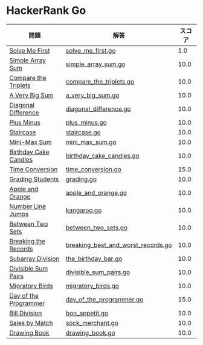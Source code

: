 # HackerRank Go

| 問題 | 解答 | スコア |
| ---- | ---- | ------ |
| [Solve Me First](https://www.hackerrank.com/challenges/solve-me-first/problem?isFullScreen=true) | [solve_me_first.go](solve_me_first.go) | 1.0 |
| [Simple Array Sum](https://www.hackerrank.com/challenges/simple-array-sum/problem?isFullScreen=true) | [simple_array_sum.go](simple_array_sum.go) | 10.0 |
| [Compare the Triplets](https://www.hackerrank.com/challenges/compare-the-triplets/problem?isFullScreen=true) | [compare_the_triplets.go](compare_the_triplets.go) | 10.0 |
| [A Very Big Sum](https://www.hackerrank.com/challenges/a-very-big-sum/problem?isFullScreen=true) | [a_very_big_sum.go](a_very_big_sum.go) | 10.0 |
| [Diagonal Difference](https://www.hackerrank.com/challenges/diagonal-difference/problem?isFullScreen=true) | [diagonal_difference.go](diagonal_difference.go) | 10.0 |
| [Plus Minus](https://www.hackerrank.com/challenges/plus-minus/problem?isFullScreen=true) | [plus_minus.go](plus_minus.go) | 10.0 |
| [Staircase](https://www.hackerrank.com/challenges/staircase/problem?isFullScreen=true) | [staircase.go](staircase.go) | 10.0 |
| [Mini-Max Sum](https://www.hackerrank.com/challenges/mini-max-sum/problem?isFullScreen=true) | [mini_max_sum.go](mini_max_sum.go) | 10.0 |
| [Birthday Cake Candles](https://www.hackerrank.com/challenges/birthday-cake-candles/problem?isFullScreen=true) | [birthday_cake_candles.go](birthday_cake_candles.go) | 10.0 |
| [Time Conversion](https://www.hackerrank.com/challenges/time-conversion/problem?isFullScreen=true) | [time_conversion.go](time_conversion.go) | 15.0 |
| [Grading Students](https://www.hackerrank.com/challenges/grading/problem?isFullScreen=true) | [grading.go](grading.go) | 10.0 |
| [Apple and Orange](https://www.hackerrank.com/challenges/apple-and-orange/problem?isFullScreen=true) | [apple_and_orange.go](apple_and_orange.go) | 10.0 |
| [Number Line Jumps](https://www.hackerrank.com/challenges/kangaroo?isFullScreen=true) | [kangaroo.go](kangaroo.go) | 10.0 |
| [Between Two Sets](https://www.hackerrank.com/challenges/between-two-sets/problem?isFullScreen=true) | [between_two_sets.go](between_two_sets.go) | 10.0 |
| [Breaking the Records](https://www.hackerrank.com/challenges/breaking-best-and-worst-records/problem?isFullScreen=true) | [breaking_best_and_worst_records.go](breaking_best_and_worst_records.go) | 10.0 |
| [Subarray Division](https://www.hackerrank.com/challenges/the-birthday-bar/problem?isFullScreen=true) | [the_birthday_bar.go](the_birthday_bar.go) | 10.0 |
| [Divisible Sum Pairs](https://www.hackerrank.com/challenges/divisible-sum-pairs/problem?isFullScreen=true) | [divisible_sum_pairs.go](divisible_sum_pairs.go) | 10.0 |
| [Migratory Birds](https://www.hackerrank.com/challenges/migratory-birds/problem?isFullScreen=true) | [migratory_birds.go](migratory_birds.go) | 10.0 |
| [Day of the Programmer](https://www.hackerrank.com/challenges/day-of-the-programmer/problem?isFullScreen=true) | [day_of_the_programmer.go](day_of_the_programmer.go) | 15.0 |
| [Bill Division](https://www.hackerrank.com/challenges/bon-appetit/problem?isFullScreen=true) | [bon_appetit.go](bon_appetit.go) | 10.0 |
| [Sales by Match](https://www.hackerrank.com/challenges/sock-merchant/problem?isFullScreen=true) | [sock_merchant.go](sock_merchant.go) | 10.0 |
| [Drawing Book](https://www.hackerrank.com/challenges/drawing-book/problem?isFullScreen=true) | [drawing_book.go](drawing_book.go) | 10.0 |
